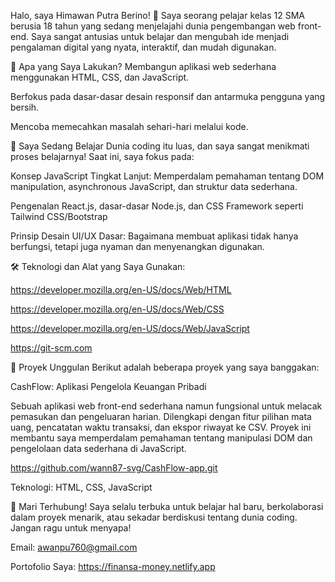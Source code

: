 Halo, saya Himawan Putra Berino! 👋
Saya seorang pelajar kelas 12 SMA berusia 18 tahun yang sedang menjelajahi dunia pengembangan web front-end. Saya sangat antusias untuk belajar dan mengubah ide menjadi pengalaman digital yang nyata, interaktif, dan mudah digunakan.

🚀 Apa yang Saya Lakukan?
Membangun aplikasi web sederhana menggunakan HTML, CSS, dan JavaScript.

Berfokus pada dasar-dasar desain responsif dan antarmuka pengguna yang bersih.

Mencoba memecahkan masalah sehari-hari melalui kode.

🌱 Saya Sedang Belajar
Dunia coding itu luas, dan saya sangat menikmati proses belajarnya! Saat ini, saya fokus pada:

Konsep JavaScript Tingkat Lanjut: Memperdalam pemahaman tentang DOM manipulation, asynchronous JavaScript, dan struktur data sederhana.

Pengenalan React.js, dasar-dasar Node.js, dan CSS Framework seperti Tailwind CSS/Bootstrap

Prinsip Desain UI/UX Dasar: Bagaimana membuat aplikasi tidak hanya berfungsi, tetapi juga nyaman dan menyenangkan digunakan.

🛠️ Teknologi dan Alat yang Saya Gunakan:

https://developer.mozilla.org/en-US/docs/Web/HTML

https://developer.mozilla.org/en-US/docs/Web/CSS

https://developer.mozilla.org/en-US/docs/Web/JavaScript

https://git-scm.com

🌟 Proyek Unggulan
Berikut adalah beberapa proyek yang saya banggakan:

CashFlow: Aplikasi Pengelola Keuangan Pribadi

Sebuah aplikasi web front-end sederhana namun fungsional untuk melacak pemasukan dan pengeluaran harian. Dilengkapi dengan fitur pilihan mata uang, pencatatan waktu transaksi, dan ekspor riwayat ke CSV. Proyek ini membantu saya memperdalam pemahaman tentang manipulasi DOM dan pengelolaan data sederhana di JavaScript.

https://github.com/wann87-svg/CashFlow-app.git

Teknologi: HTML, CSS, JavaScript

📧 Mari Terhubung!
Saya selalu terbuka untuk belajar hal baru, berkolaborasi dalam proyek menarik, atau sekadar berdiskusi tentang dunia coding. Jangan ragu untuk menyapa!

Email: awanpu760@gmail.com

Portofolio Saya: https://finansa-money.netlify.app
